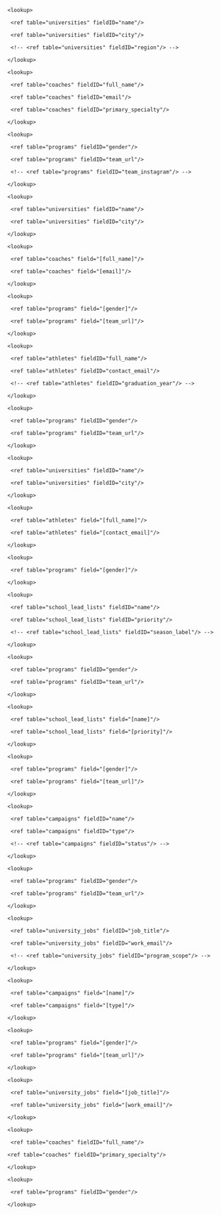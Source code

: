 <page pageID="universitiesDetails" type="Details" tableName="universities" pageTitle="University Detail" mainFieldIDs="name,city">

 <pageSection type="fields">

  <!-- Use process-oriented subsections with ≥3 fields each; merge if fewer -->

  <subSection displayName="Institution Profile">

   <!-- Include ALL non-audit fields (do NOT comment-out in Details) -->

   <field id="name" displayName="University Name" tooltip="Official university name used across outreach and reporting."/>

   <field id="type_public_private" displayName="Public/Private" tooltip="Institution control (e.g., Public, Private)."/>

   <field id="religious_affiliation" displayName="Religious Affiliation" tooltip="Denominational affiliation, if any."/>

   <field id="institution_flags_raw" displayName="Institution Flags" tooltip="Raw flags/labels imported from data sources."/>

   <field id="ipeds_nces_id" displayName="IPEDS/NCES ID" tooltip="Federal identifier used for reference and matching."/>

   <field id="internal_notes" displayName="Internal Notes" tooltip="Private notes about the institution."/>

  </subSection>



  <subSection displayName="Location & Context">

   <field id="city" displayName="City" tooltip="City where the university is located."/>

   <field id="state" displayName="State" tooltip="State or province of the university."/>

   <field id="region" displayName="Region" tooltip="Geographic region categorization (e.g., Midwest)."/>

   <field id="size_of_city" displayName="City Size" tooltip="Size category of the surrounding city."/>

   <field id="conference_raw" displayName="Conference (Raw)" tooltip="Athletics conference label as stored/imported."/>

   <field id="division_raw" displayName="Division (Raw)" tooltip="NCAA/NAIA division label as stored/imported."/>

  </subSection>



  <subSection displayName="Academics & Admissions">

   <field id="average_gpa" displayName="Average GPA" tooltip="Average GPA for admitted students."/>

   <field id="sat_ebrw_25th" displayName="SAT EBRW 25th %" tooltip="25th percentile SAT Evidence-Based Reading & Writing."/>

   <field id="sat_ebrw_75th" displayName="SAT EBRW 75th %" tooltip="75th percentile SAT Evidence-Based Reading & Writing."/>

   <field id="sat_math_25th" displayName="SAT Math 25th %" tooltip="25th percentile SAT Math."/>

   <field id="sat_math_75th" displayName="SAT Math 75th %" tooltip="75th percentile SAT Math."/>

   <field id="act_composite_25th" displayName="ACT Composite 25th %" tooltip="25th percentile ACT composite."/>

   <field id="act_composite_75th" displayName="ACT Composite 75th %" tooltip="75th percentile ACT composite."/>

   <field id="acceptance_rate_pct" displayName="Acceptance Rate (%)" tooltip="Undergraduate acceptance rate percentage."/>

   <field id="undergraduate_enrollment" displayName="Undergrad Enrollment" tooltip="Total undergraduate students."/>

   <field id="total_yearly_cost" displayName="Total Yearly Cost (USD)" tooltip="Estimated annual cost of attendance."/>

   <field id="majors_offered_url" displayName="Majors Offered URL" tooltip="Link to catalog or list of majors."/>

   <field id="us_news_ranking_national_2018" displayName="US News National (2018)" tooltip="US News national ranking (2018 snapshot)."/>

   <field id="us_news_ranking_liberal_arts_2018" displayName="US News Liberal Arts (2018)" tooltip="US News liberal arts ranking (2018 snapshot)."/>

   <field id="email_blocked" displayName="Email Blocked?" tooltip="If university email servers block outside messages; use Gmail/personal contact."/>

  </subSection>



  <!-- There are no additional fields -->

 </pageSection>



 <!-- One child tab per direct 1→many related table -->



 <pageSection type="child_tab" name="Programs">

  <component type="ListView" tableName="programs" createButton="VISIBLE" editType="DETAILS">

   <field id="gender" displayName="Program Gender" enableInlineEdit="TRUE" tooltip="Men’s or Women’s program designation."/>

   <field id="team_url" displayName="Team Website" enableInlineEdit="FALSE" tooltip="Official team page URL."/>

   <field id="team_instagram" displayName="Team Instagram" enableInlineEdit="FALSE" tooltip="Team Instagram profile URL."/>

   <field id="team_twitter" displayName="Team Twitter/X" enableInlineEdit="FALSE" tooltip="Team Twitter/X profile URL."/>

   <field id="internal_notes" displayName="Internal Notes" enableInlineEdit="FALSE" tooltip="Private notes about this program."/>

  </component>



  <page type="CreateForm" table="programs">

   <field id="university_id" prefilledFromParent="true" displayName="University" tooltip="Prefilled link back to this university.">

    <lookup>

     <ref table="universities" fieldID="name"/>

     <ref table="universities" fieldID="city"/>

     <!-- <ref table="universities" fieldID="region"/> -->

    </lookup>

   </field>

   <field name="gender" displayName="Program Gender" tooltip="Choose men or women."/>

   <field name="team_url" displayName="Team Website" tooltip="Official team website URL."/>

   <field name="team_instagram" displayName="Team Instagram" tooltip="Team Instagram profile URL."/>

   <field name="team_twitter" displayName="Team Twitter/X" tooltip="Team Twitter/X profile URL."/>

   <field name="internal_notes" displayName="Internal Notes" tooltip="Private notes about this program."/>

  </page>

 </pageSection>



 <pageSection type="child_tab" name="University Jobs (Coaches)">

  <component type="ListView" tableName="university_jobs" createButton="VISIBLE" editType="DETAILS">

   <field id="coach_id" displayName="Coach" enableInlineEdit="FALSE" tooltip="Coach assigned to this role.">

    <lookup>

     <ref table="coaches" fieldID="full_name"/>

     <ref table="coaches" fieldID="email"/>

     <ref table="coaches" fieldID="primary_specialty"/> 

    </lookup>

   </field>

   <field id="program_id" displayName="Program" enableInlineEdit="FALSE" tooltip="If role is tied to a specific program.">

    <lookup>

     <ref table="programs" fieldID="gender"/>

     <ref table="programs" fieldID="team_url"/>

     <!-- <ref table="programs" fieldID="team_instagram"/> -->

    </lookup>

   </field>

   <field id="program_scope" displayName="Program Scope" enableInlineEdit="TRUE" tooltip="Scope of responsibility (men, women, both, n/a)."/>

   <field id="job_title" displayName="Job Title" enableInlineEdit="TRUE" tooltip="Role title (e.g., Head Coach, Assistant)."/>

   <field id="work_email" displayName="Work Email" enableInlineEdit="TRUE" tooltip="Email used for this role."/>

   <field id="work_phone" displayName="Work Phone" enableInlineEdit="TRUE" tooltip="Phone used for this role."/>

   <field id="start_date" displayName="Start Date" enableInlineEdit="FALSE" tooltip="When this role started."/>

   <field id="end_date" displayName="End Date" enableInlineEdit="FALSE" tooltip="When this role ended (if applicable)."/>

   <field id="internal_notes" displayName="Internal Notes" enableInlineEdit="FALSE" tooltip="Notes specific to this role."/>

  </component>



  <page type="CreateForm" table="university_jobs">

   <field id="university_id" prefilledFromParent="true" displayName="University" tooltip="Prefilled link back to this university.">

    <lookup>

     <ref table="universities" fieldID="name"/>

     <ref table="universities" fieldID="city"/>

    </lookup>

   </field>

   <field name="coach_id" displayName="Coach" tooltip="Assign a coach to this role.">

    <lookup>

     <ref table="coaches" field="[full_name]"/>

     <ref table="coaches" field="[email]"/>

    </lookup>

   </field>

   <field name="program_id" displayName="Program" tooltip="Tie to a specific program, if applicable.">

    <lookup>

     <ref table="programs" field="[gender]"/>

     <ref table="programs" field="[team_url]"/>

    </lookup>

   </field>

   <field name="program_scope" displayName="Program Scope" tooltip="Scope of responsibility (men, women, both, n/a)."/>

   <field name="job_title" displayName="Job Title" tooltip="Role title (e.g., Assistant Coach)."/>

   <field name="work_email" displayName="Work Email" tooltip="Email used for this role."/>

   <field name="work_phone" displayName="Work Phone" tooltip="Phone used for this role."/>

   <field name="start_date" displayName="Start Date" tooltip="When this job starts."/>

   <field name="end_date" displayName="End Date" tooltip="When this job ends."/>

   <field name="internal_notes" displayName="Internal Notes" tooltip="Notes specific to this job/role."/>

  </page>

 </pageSection>



 <pageSection type="child_tab" name="Athlete Applications">

  <component type="ListView" tableName="athlete_applications" createButton="VISIBLE" editType="DETAILS">

   <field id="athlete_id" displayName="Athlete" enableInlineEdit="FALSE" tooltip="Applicant athlete.">

    <lookup>

     <ref table="athletes" fieldID="full_name"/>

     <ref table="athletes" fieldID="contact_email"/>

     <!-- <ref table="athletes" fieldID="graduation_year"/> -->

    </lookup>

   </field>

   <field id="program_id" displayName="Program" enableInlineEdit="FALSE" tooltip="Program (men/women) this application targets.">

    <lookup>

     <ref table="programs" fieldID="gender"/>

     <ref table="programs" fieldID="team_url"/>

    </lookup>

   </field>

   <field id="stage" displayName="Stage" enableInlineEdit="TRUE" tooltip="Current application stage."/>

   <field id="start_date" displayName="Start Date" enableInlineEdit="FALSE" tooltip="When the application started."/>

   <field id="offer_date" displayName="Offer Date" enableInlineEdit="FALSE" tooltip="When an offer was made."/>

   <field id="commitment_date" displayName="Commitment Date" enableInlineEdit="FALSE" tooltip="When the athlete committed."/>

   <field id="scholarship_amount_per_year" displayName="Scholarship/Year (USD)" enableInlineEdit="FALSE" tooltip="Dollar value per year."/>

   <field id="scholarship_percent" displayName="Scholarship %" enableInlineEdit="FALSE" tooltip="Percentage offered."/>

   <field id="internal_notes" displayName="Internal Notes" enableInlineEdit="FALSE" tooltip="Private notes for this application."/>

  </component>



  <page type="CreateForm" table="athlete_applications">

   <field id="university_id" prefilledFromParent="true" displayName="University" tooltip="Prefilled link to this university.">

    <lookup>

     <ref table="universities" fieldID="name"/>

     <ref table="universities" fieldID="city"/>

    </lookup>

   </field>

   <field name="athlete_id" displayName="Athlete" tooltip="Select the applicant.">

    <lookup>

     <ref table="athletes" field="[full_name]"/>

     <ref table="athletes" field="[contact_email]"/>

    </lookup>

   </field>

   <field name="program_id" displayName="Program" tooltip="Pick the program (men/women).">

    <lookup>

     <ref table="programs" field="[gender]"/>

    </lookup>

   </field>

   <field name="stage" displayName="Stage" tooltip="Initial application stage."/>

   <field name="start_date" displayName="Start Date" tooltip="When this application starts."/>

   <field name="offer_date" displayName="Offer Date" tooltip="Offer date, if applicable."/>

   <field name="commitment_date" displayName="Commitment Date" tooltip="Commit date, if applicable."/>

   <field name="scholarship_amount_per_year" displayName="Scholarship/Year (USD)" tooltip="Dollar value per year."/>

   <field name="scholarship_percent" displayName="Scholarship %" tooltip="Percentage offered."/>

   <field name="internal_notes" displayName="Internal Notes" tooltip="Private notes."/>

  </page>

 </pageSection>



 <pageSection type="child_tab" name="Lead List Entries">

  <component type="ListView" tableName="school_lead_list_entries" createButton="VISIBLE" editType="DETAILS">

   <field id="school_lead_list_id" displayName="Lead List" enableInlineEdit="FALSE" tooltip="Athlete lead list that includes this university.">

    <lookup>

     <ref table="school_lead_lists" fieldID="name"/>

     <ref table="school_lead_lists" fieldID="priority"/>

     <!-- <ref table="school_lead_lists" fieldID="season_label"/> -->

    </lookup>

   </field>

   <field id="program_id" displayName="Program" enableInlineEdit="FALSE" tooltip="Optional: specific program within the university.">

    <lookup>

     <ref table="programs" fieldID="gender"/>

     <ref table="programs" fieldID="team_url"/>

    </lookup>

   </field>

   <field id="status" displayName="Status" enableInlineEdit="TRUE" tooltip="Include/exclude or custom status for this entry."/>

   <field id="added_at" displayName="Added At" enableInlineEdit="FALSE" tooltip="When this entry was added."/>

   <field id="internal_notes" displayName="Internal Notes" enableInlineEdit="FALSE" tooltip="Notes specific to this lead entry."/>

  </component>



  <page type="CreateForm" table="school_lead_list_entries">

   <field name="school_lead_list_id" displayName="Lead List" tooltip="Select an athlete’s lead list to add this university to.">

    <lookup>

     <ref table="school_lead_lists" field="[name]"/>

     <ref table="school_lead_lists" field="[priority]"/>

    </lookup>

   </field>

   <field id="university_id" prefilledFromParent="true" displayName="University" tooltip="Prefilled with this university."/>

   <field name="program_id" displayName="Program" tooltip="Optionally select a specific program.">

    <lookup>

     <ref table="programs" field="[gender]"/>

     <ref table="programs" field="[team_url]"/>

    </lookup>

   </field>

   <field name="status" displayName="Status" tooltip="Set include/exclude or custom value."/>

   <field name="internal_notes" displayName="Internal Notes" tooltip="Notes for this entry."/>

  </page>

 </pageSection>



 <pageSection type="child_tab" name="Campaign Leads">

  <component type="ListView" tableName="campaign_leads" createButton="VISIBLE" editType="DETAILS">

   <field id="campaign_id" displayName="Campaign" enableInlineEdit="FALSE" tooltip="Campaign this lead belongs to.">

    <lookup>

     <ref table="campaigns" fieldID="name"/>

     <ref table="campaigns" fieldID="type"/>

     <!-- <ref table="campaigns" fieldID="status"/> -->

    </lookup>

   </field>

   <field id="program_id" displayName="Program" enableInlineEdit="FALSE" tooltip="Target program at this university.">

    <lookup>

     <ref table="programs" fieldID="gender"/>

     <ref table="programs" fieldID="team_url"/>

    </lookup>

   </field>

   <field id="university_job_id" displayName="Coach/Job" enableInlineEdit="FALSE" tooltip="Specific coach role targeted.">

    <lookup>

     <ref table="university_jobs" fieldID="job_title"/>

     <ref table="university_jobs" fieldID="work_email"/>

     <!-- <ref table="university_jobs" fieldID="program_scope"/> -->

    </lookup>

   </field>

   <field id="status" displayName="Lead Status" enableInlineEdit="TRUE" tooltip="Pending, replied, or suppressed."/>

   <field id="first_reply_at" displayName="First Reply At" enableInlineEdit="FALSE" tooltip="Timestamp of first coach reply, if any."/>

   <field id="internal_notes" displayName="Internal Notes" enableInlineEdit="FALSE" tooltip="Private notes about this lead."/>

  </component>



  <page type="CreateForm" table="campaign_leads">

   <field id="university_id" prefilledFromParent="true" displayName="University" tooltip="Prefilled with this university."/>

   <field name="campaign_id" displayName="Campaign" tooltip="Select the campaign.">

    <lookup>

     <ref table="campaigns" field="[name]"/>

     <ref table="campaigns" field="[type]"/>

    </lookup>

   </field>

   <field name="program_id" displayName="Program" tooltip="Target program (men/women).">

    <lookup>

     <ref table="programs" field="[gender]"/>

     <ref table="programs" field="[team_url]"/>

    </lookup>

   </field>

   <field name="university_job_id" displayName="Coach/Job" tooltip="Specific coach role targeted.">

    <lookup>

     <ref table="university_jobs" field="[job_title]"/>

     <ref table="university_jobs" field="[work_email]"/>

    </lookup>

   </field>

   <field name="status" displayName="Lead Status" tooltip="Initial status (pending/replied/suppressed)."/>

   <field name="internal_notes" displayName="Internal Notes" tooltip="Private notes for this lead."/>

  </page>

 </pageSection>



 <pageSection type="child_tab" name="Ball Knowledge">

  <component type="ListView" tableName="ball_knowledge" createButton="VISIBLE" editType="MODAL">

   <field id="note" displayName="Intel" enableInlineEdit="FALSE" tooltip="The intel itself (free-form)."/>

   <field id="source_type" displayName="Source Type" enableInlineEdit="FALSE" tooltip="From Athlete, From Campaign, From Call, or Other."/>

   <field id="about_coach_id" displayName="About Coach" enableInlineEdit="FALSE" tooltip="Coach this intel is about (optional).">

    <lookup>

     <ref table="coaches" fieldID="full_name"/>

    <ref table="coaches" fieldID="primary_specialty"/>

    </lookup>

   </field>

   <field id="about_program_id" displayName="About Program" enableInlineEdit="FALSE" tooltip="Program this intel is about (optional).">

    <lookup>

     <ref table="programs" fieldID="gender"/>

    </lookup>

   </field>

   <field id="from_athlete_id" displayName="From Athlete" enableInlineEdit="FALSE" tooltip="Athlete who reported this intel (optional).">

